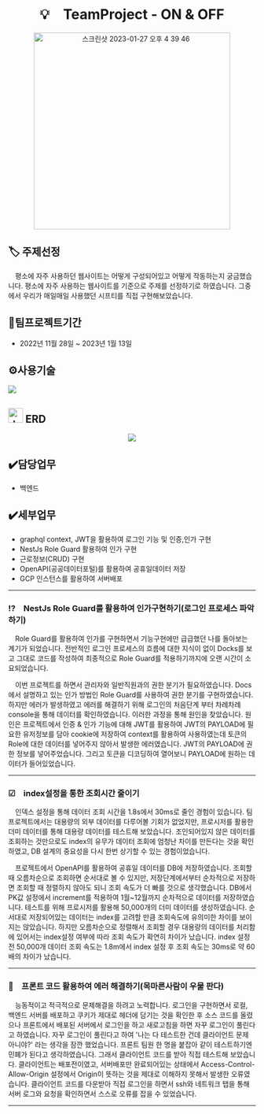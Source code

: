 <div align = 'center', fontsize=90 > <h1>💡 TeamProject - ON & OFF</h1> </div>



<div align = 'center'>
<img width="400" alt="스크린샷 2023-01-27 오후 4 39 46" src="https://user-images.githubusercontent.com/108543999/215396621-6c5e7b0c-485b-414c-8170-6d92564752a2.png">
</div>


## 🏷️ 주제선정
 평소에 자주 사용하던 웹사이트는 어떻게 구성되어있고 어떻게 작동하는지 궁금했습니다. 평소에 자주 사용하는 웹사이트를 기준으로 주제를 선정하기로 하였습니다. 그중에서 우리가 매일매일 사용했던 시프티를 직접 구현해보았습니다. 

## 📅팀프로젝트기간
  - 2022년 11월 28일 ~ 2023년 1월 13일
  
## ⚙️사용기술
<div aling = 'center'>
<img src = "https://user-images.githubusercontent.com/108543999/215445104-3f68e908-c19d-4ad3-b078-579cd975a9d7.png">
</div>

## <img width="30" alt="스크린샷 2023-01-30 오후 7 02 51" src="https://user-images.githubusercontent.com/108543999/215448230-ec85f58d-970e-473c-a8a4-5cb8728f4aac.png"> ERD
<div align = 'center'>
<img src="https://user-images.githubusercontent.com/108543999/215436064-dbb53aef-59ae-4d69-b9b8-5af6a3828138.png">
</div>

## ✔️담당업무 
- 백엔드

## ✔️세부업무
- graphql context, JWT을 활용하여 로그인 기능 및 인증,인가 구현
- NestJs Role Guard 활용하여 인가 구현
- 근로정보(CRUD) 구현
- OpenAPI(공공데이터포털)를 활용하여 공휴일데이터 저장
- GCP 인스턴스를 활용하여 서버배포

---

### ⁉ NestJs Role Guard를 활용하여 인가구현하기(로그인 프로세스 파악하기)
 Role Guard를 활용하여 인가를 구현하면서 기능구현에만 급급했던 나를 돌아보는 계기가 되었습니다. 전반적인 로그인 프로세스의 흐름에 대한 지식이 없이 Docks를 보고 그대로 코드를 작성하여 최종적으로 Role Guard를 적용하기까지에 오랜 시간이 소요되었습니다. 
 
 이번 프로젝트를 하면서 관리자와 일반직원과의 권한 분기가 필요하였습니다. Docs에서 설명하고 있는 인가 방법인 Role Guard를 사용하여 권한 분기를 구현하였습니다. 하지만 에러가 발생하였고 에러를 해결하기 위해 로그인의  처음단계 부터 차례차례 console을 통해 데이터를 확인하였습니다. 이러한 과정을 통해 원인을 찾았습니다. 원인은 프로젝트에서 인증 & 인가 기능에 대해 JWT를 활용하여 JWT의 PAYLOAD에 필요한 유저정보를 담아 cookie에 저장하여 context를 활용하여 사용하였는데 토큰의 Role에 대한 데이터를 넣어주지 않아서 발생한 에러였습니다. JWT의 PAYLOAD에 권한 정보를 넣어주었습니다. 그리고 토큰을 디코딩하여 열어보니 PAYLOAD에 원하는 데이터가 들어있었습니다.
 
---
 
### ☑ index설정을 통한 조회시간 줄이기

 인덱스 설정을 통해 데이터 조회 시간을 1.8s에서 30ms로 줄인 경험이 있습니다. 팀 프로젝트에서는 대용량의 외부 데이터를 다루어볼 기회가 없었지만, 프로시저를 활용한 더미 데이터를 통해 대용량 데이터를 테스트해 보았습니다. 조인되어있지 않은 데이터를 조회하는 것만으로도 index의 유무가 데이터 조회에 엄청난 차이를 만든다는 것을 확인하였고, DB 설계의 중요성을 다시 한번 상기할 수 있는 경험이었습니다.
 
 프로젝트에서 OpenAPI를 활용하여 공휴일 데이터를 DB에 저장하였습니다. 조회할 때 오름차순으로 조회하면 순서대로 볼 수 있지만, 저장단계에서부터 순차적으로 저장하면 조회할 때 정렬하지 않아도 되니 조회 속도가 더 빠를 것으로 생각했습니다. DB에서 PK값 설정에서 increment를 적용하여 1월~12월까지 순차적으로 데이터를 저장하였습니다. 테스트를 위해 프로시저를 활용해 50,000개의 더미 데이터를 생성하였습니다. 순서대로 저장되어있는 데이터는 index를 고려할 만큼 조회속도에 유의미한 차이를 보이지는 않았습니다. 하지만 오름차순으로 정렬해서 조회할 경우 대용량의 데이터를 처리함에 있어서는 index설정 여부에 따라 조회 속도가 확연히 차이가 났습니다. index 설정 전 50,000개 데이터 조회 속도는 1.8m에서 index 설정 후 조회 속도는 30ms로 약 60배의 차이가 났습니다. 
 
---

### 🤔 프론트 코드 활용하여 에러 해결하기(목마른사람이 우물 판다)

 능동적이고 적극적으로 문제해결을 하려고 노력합니다. 로그인을 구현하면서 로컬, 백엔드 서버를 배포하고 쿠키가 제대로 헤더에 담기는 것을 확인한 후 소스 코드를 올렸으나 프론트에서 배포된 서버에서 로그인을 하고 새로고침을 하면 자꾸 로그인이 풀린다고 하였습니다. 자꾸 로그인이 풀린다고 하여 '나는 다 테스트한 건데 클라이언트 문제 아니야?' 라는 생각을 잠깐 했었습니다.  프론트 팀원 한 명을 붙잡아 같이 테스트하기엔 민폐가 된다고 생각하였습니다. 그래서 클라이언트 코드를 받아 직접 테스트해 보았습니다. 클라이언트는 배포전이였고, 서버배포만 완료되어있는 상태에서 Access-Control-Allow-Origin 설정에서 Origin이 뜻하는 것을 제대로 이해하지 못해서 발생한 오류였습니다. 클라이언트 코드를 다운받아 직접 로그인을 하면서 ssh와 네트워크 탭을  통해 서버 로그와 요청을 확인하면서 스스로 오류를 잡을 수 있었습니다.
 
---
